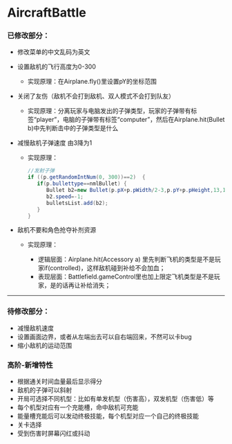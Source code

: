 # AircraftBattle

### 已修改部分：

- 修改菜单的中文乱码为英文

- 设置敌机的飞行高度为0-300 

  - 实现原理：在Airplane.fly()里设置pY的坐标范围

- 关闭了友伤（敌机不会打到敌机、双人模式不会打到队友）

  - 实现原理：分离玩家与电脑发出的子弹类型，玩家的子弹带有标签“player”，电脑的子弹带有标签“computer”，然后在Airplane.hit(Bullet b)中先判断击中的子弹类型是什么

- 减慢敌机子弹速度 由3降为1

  - 实现原理：

    ```java
    //发射子弹
    if ((p.getRandomIntNum(0, 300))==2)  {
       if(p.bullettype==nmlBullet) {
          Bullet b2=new Bullet(p.pX+p.pWidth/2-3,p.pY+p.pHeight,13,13,nmlBullet);
          b2.speed=-1;
          bulletsList.add(b2);
       }
    }
    ```

- 敌机不要和角色抢夺补剂资源

  - 实现原理：

    - 逻辑层面：Airplane.hit(Accessory a) 里先判断飞机的类型是不是玩家if(controlled)，这样敌机碰到补给不会加血；
    - 表现层面：Battlefield.gameControl里也加上限定飞机类型是不是玩家，是的话再让补给消失；

    
---

### 待修改部分：

- 减慢敌机速度
- 设置画面边界，或者从左端出去可以自右端回来，不然可以卡bug
- 缩小敌机的运动范围

### 高阶-新增特性

-	根据通关时间血量最后显示得分
-	敌机的子弹可以斜射
-	开局可选择不同机型：比如有单发机型（伤害高），双发机型（伤害低）等
-	每个机型对应有一个充能槽，命中敌机可充能
-	能量槽充能后可以发动终极技能，每个机型对应一个自己的终极技能
-	关卡选择
-	受到伤害时屏幕闪红或抖动
